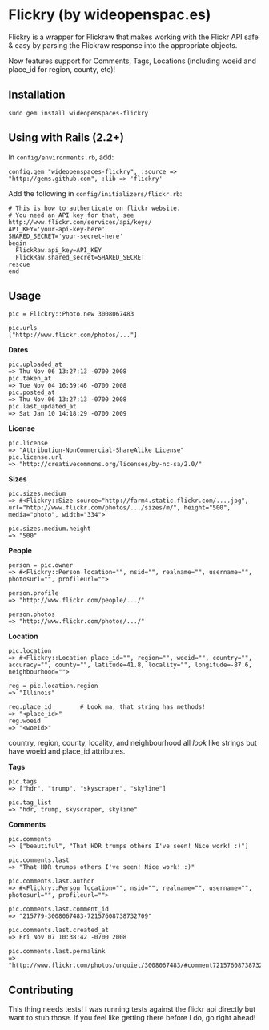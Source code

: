 # Flickry (by wideopenspac.es)

Flickry is a wrapper for Flickraw that makes working with the Flickr API safe & 
easy by parsing the Flickraw response into the appropriate objects. 

Now features support for Comments, Tags, Locations (including woeid and place_id 
for region, county, etc)!

## Installation

    sudo gem install wideopenspaces-flickry
 
## Using with Rails (2.2+)

In `config/environments.rb`, add:

    config.gem "wideopenspaces-flickry", :source => "http://gems.github.com", :lib => 'flickry'

Add the following in `config/initializers/flickr.rb`:
 
    # This is how to authenticate on flickr website.
    # You need an API key for that, see http://www.flickr.com/services/api/keys/
    API_KEY='your-api-key-here'
    SHARED_SECRET='your-secret-here'
    begin
      FlickRaw.api_key=API_KEY
      FlickRaw.shared_secret=SHARED_SECRET
    rescue
    end

## Usage

    pic = Flickry::Photo.new 3008067483
 
    pic.urls
    ["http://www.flickr.com/photos/..."]
 
**Dates**
 
    pic.uploaded_at
    => Thu Nov 06 13:27:13 -0700 2008
    pic.taken_at
    => Tue Nov 04 16:39:46 -0700 2008
    pic.posted_at
    => Thu Nov 06 13:27:13 -0700 2008
    pic.last_updated_at
    => Sat Jan 10 14:18:29 -0700 2009
 
**License**

    pic.license
    => "Attribution-NonCommercial-ShareAlike License"
    pic.license.url
    => "http://creativecommons.org/licenses/by-nc-sa/2.0/"
 
**Sizes**

    pic.sizes.medium
    => #<Flickry::Size source="http://farm4.static.flickr.com/....jpg", url="http://www.flickr.com/photos/.../sizes/m/", height="500", media="photo", width="334">
    
    pic.sizes.medium.height
    => "500"
 
**People**

    person = pic.owner
    => #<Flickry::Person location="", nsid="", realname="", username="", photosurl="", profileurl="">
    
    person.profile
    => "http://www.flickr.com/people/.../"
    
    person.photos
    => "http://www.flickr.com/photos/.../"
 
**Location**

    pic.location
    => #<Flickry::Location place_id="", region="", woeid="", country="", accuracy="", county="", latitude=41.8, locality="", longitude=-87.6, neighbourhood="">
    
    reg = pic.location.region
    => "Illinois"
    
    reg.place_id        # Look ma, that string has methods!
    => "<place_id>"
    reg.woeid
    => "<woeid>"
 
country, region, county, locality, and neighbourhood all *look* like strings but have woeid and place_id attributes.

**Tags**

    pic.tags
    => ["hdr", "trump", "skyscraper", "skyline"]
    
    pic.tag_list
    => "hdr, trump, skyscraper, skyline"

**Comments**

    pic.comments
    => ["beautiful", "That HDR trumps others I've seen! Nice work! :)"]
    
    pic.comments.last
    => "That HDR trumps others I've seen! Nice work! :)"
    
    pic.comments.last.author
    => #<Flickry::Person location="", nsid="", realname="", username="", photosurl="", profileurl="">  
    
    pic.comments.last.comment_id
    => "215779-3008067483-72157608738732709"
    
    pic.comments.last.created_at
    => Fri Nov 07 10:38:42 -0700 2008
    
    pic.comments.last.permalink
    => "http://www.flickr.com/photos/unquiet/3008067483/#comment72157608738732709"


## Contributing

This thing needs tests! I was running tests against the flickr api directly but want 
to stub those. If you feel like getting there before I do, go right ahead!